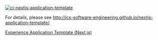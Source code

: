 [![ci-nextjs-application-template](https://github.com/ics-software-engineering/nextjs-application-template/actions/workflows/ci.yml/badge.svg)](https://github.com/ics-software-engineering/nextjs-application-template/actions/workflows/ci.yml)

For details, please see http://ics-software-engineering.github.io/nextjs-application-template/.


[Experience Application Template (Next.js)](http://courses.ics.hawaii.edu/ics314s25/morea/nextjs-2/experience-nextjs-application-template.html)
